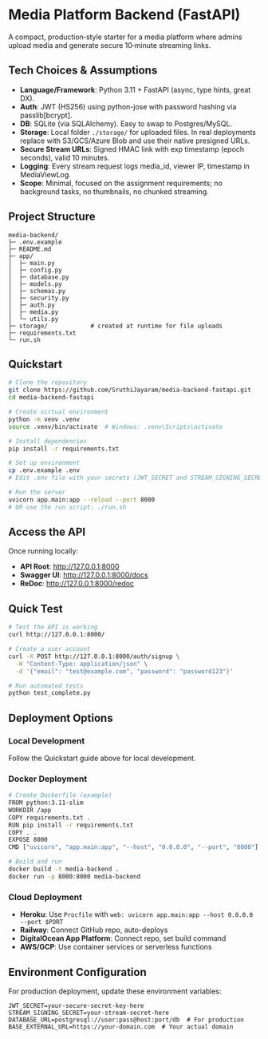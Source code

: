 # Media Platform Backend (FastAPI)

A compact, production‑style starter for a media platform where admins upload media and generate secure 10‑minute streaming links.

## Tech Choices & Assumptions

- **Language/Framework**: Python 3.11 + FastAPI (async, type hints, great DX).
- **Auth**: JWT (HS256) using python-jose with password hashing via passlib[bcrypt].
- **DB**: SQLite (via SQLAlchemy). Easy to swap to Postgres/MySQL.
- **Storage**: Local folder `./storage/` for uploaded files. In real deployments replace with S3/GCS/Azure Blob and use their native presigned URLs.
- **Secure Stream URLs**: Signed HMAC link with exp timestamp (epoch seconds), valid 10 minutes.
- **Logging**: Every stream request logs media_id, viewer IP, timestamp in MediaViewLog.
- **Scope**: Minimal, focused on the assignment requirements; no background tasks, no thumbnails, no chunked streaming.

## Project Structure

```
media-backend/
├─ .env.example
├─ README.md
├─ app/
│  ├─ main.py
│  ├─ config.py
│  ├─ database.py
│  ├─ models.py
│  ├─ schemas.py
│  ├─ security.py
│  ├─ auth.py
│  ├─ media.py
│  └─ utils.py
├─ storage/            # created at runtime for file uploads
├─ requirements.txt
└─ run.sh
```

## Quickstart

```bash
# Clone the repository
git clone https://github.com/SruthiJayaram/media-backend-fastapi.git
cd media-backend-fastapi

# Create virtual environment
python -m venv .venv
source .venv/bin/activate  # Windows: .venv\Scripts\activate

# Install dependencies
pip install -r requirements.txt

# Set up environment
cp .env.example .env
# Edit .env file with your secrets (JWT_SECRET and STREAM_SIGNING_SECRET)

# Run the server
uvicorn app.main:app --reload --port 8000
# OR use the run script: ./run.sh
```

## Access the API

Once running locally:
- **API Root**: http://127.0.0.1:8000
- **Swagger UI**: http://127.0.0.1:8000/docs
- **ReDoc**: http://127.0.0.1:8000/redoc

## Quick Test

```bash
# Test the API is working
curl http://127.0.0.1:8000/

# Create a user account
curl -X POST http://127.0.0.1:8000/auth/signup \
  -H "Content-Type: application/json" \
  -d '{"email": "test@example.com", "password": "password123"}'

# Run automated tests
python test_complete.py
```

## Deployment Options

### Local Development
Follow the Quickstart guide above for local development.

### Docker Deployment
```bash
# Create Dockerfile (example)
FROM python:3.11-slim
WORKDIR /app
COPY requirements.txt .
RUN pip install -r requirements.txt
COPY . .
EXPOSE 8000
CMD ["uvicorn", "app.main:app", "--host", "0.0.0.0", "--port", "8000"]

# Build and run
docker build -t media-backend .
docker run -p 8000:8000 media-backend
```

### Cloud Deployment
- **Heroku**: Use `Procfile` with `web: uvicorn app.main:app --host 0.0.0.0 --port $PORT`
- **Railway**: Connect GitHub repo, auto-deploys
- **DigitalOcean App Platform**: Connect repo, set build command
- **AWS/GCP**: Use container services or serverless functions

## Environment Configuration

For production deployment, update these environment variables:
```env
JWT_SECRET=your-secure-secret-key-here
STREAM_SIGNING_SECRET=your-stream-secret-here
DATABASE_URL=postgresql://user:pass@host:port/db  # For production
BASE_EXTERNAL_URL=https://your-domain.com  # Your actual domain
```
